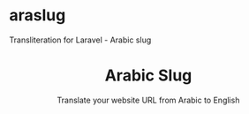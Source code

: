 # araslug
Transliteration for Laravel - Arabic slug



<h1 align="center"> Arabic Slug </h1>

<p align="center"> Translate your website URL from Arabic to English </p>
